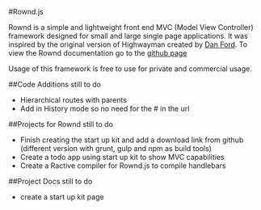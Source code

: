 #Rownd.js

Rownd is a simple and lightweight front end MVC (Model View Controller) framework designed for small and large single page applications. It was inspired by the original version of Highwayman created by [Dan Ford](http://www.danjford.com).
To view the Rownd documentation go to the [github page](http://silverlight513.github.io/Rownd/)

Usage of this framework is free to use for private and commercial usage.

##Code Additions still to do
 - Hierarchical routes with parents
 - Add in History mode so no need for the # in the url

##Projects for Rownd still to do
 - Finish creating the start up kit and add a download link from github (different version with grunt, gulp and npm as build tools)
 - Create a todo app using start up kit to show MVC capabilities
 - Create a Ractive compiler for Rownd.js to compile handlebars

##Project Docs still to do
 - create a start up kit page